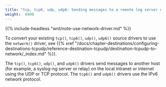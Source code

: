 ```yaml
---
title: "tcp, tcp6, udp, udp6: Sending messages to a remote log server using the legacy BSD-syslog protocol (tcp(), udp() drivers)"
weight:  6900
---
```

<!-- DISCLAIMER: This file is based on the syslog-ng Open Source Edition documentation https://github.com/balabit/syslog-ng-ose-guides/commit/2f4a52ee61d1ea9ad27cb4f3168b95408fddfdf2 and is used under the terms of The syslog-ng Open Source Edition Documentation License. The file has been modified by Axoflow. -->

{{% include-headless "wnt/note-use-network-driver.md" %}}

To convert your existing `tcp()`, `tcp6()`, `udp()`, `udp6()` source drivers to use the `network()` driver, see {{% xref "/docs/chapter-destinations/configuring-destinations-tcpudp/reference-destination-tcpudp/destination-tcpudp-to-network/_index.md" %}}.

The `tcp()`, `tcp6()`, `udp()`, and `udp6()` drivers send messages to another host (for example, a syslog-ng server or relay) on the local intranet or internet using the UDP or TCP protocol. The `tcp6()` and `udp6()` drivers use the IPv6 network protocol.
